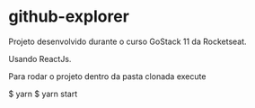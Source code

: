 # github-explorer

Projeto desenvolvido durante o curso GoStack 11 da Rocketseat.

Usando ReactJs.

Para rodar o projeto dentro da pasta clonada execute 

$ yarn
$ yarn start

